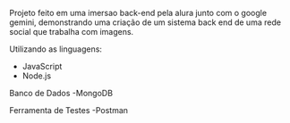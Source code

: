 Projeto feito em uma imersao back-end pela alura junto com o google gemini, demonstrando uma criação de um sistema back end de uma rede social que trabalha com imagens. 


Utilizando as linguagens:
- JavaScript
- Node.js

Banco de Dados
-MongoDB

Ferramenta de Testes 
-Postman
